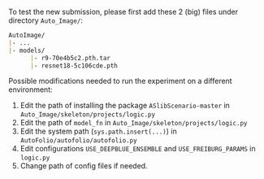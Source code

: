 To test the new submission, please first add these 2 (big) files under directory `Auto_Image/`:

```markdown
AutoImage/
|- ... 
|- models/
      |- r9-70e4b5c2.pth.tar 
      |- resnet18-5c106cde.pth
```

Possible modifications needed to run the experiment on a different environment:

1. Edit the path of installing the package `ASlibScenario-master` in `Auto_Image/skeleton/projects/logic.py`
2. Edit the path of `model_fn` in `Auto_Image/skeleton/projects/logic.py`
3. Edit the system path (`sys.path.insert(...)`) in `AutoFolio/autofolio/autofolio.py`
4. Edit configurations `USE_DEEPBLUE_ENSEMBLE` and `USE_FREIBURG_PARAMS` in `logic.py`
5. Change path of config files if needed.

